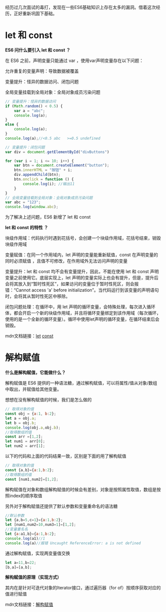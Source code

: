 经历过几次面试的毒打，发现在一些ES6基础知识上存在太多的漏洞。借着这次经历，正好重新巩固下基础。

# let 和 const 

**ES6 问什么要引入 let 和 const ？**

在 ES6 之前，声明变量只能通过 var ，使用var声明变量存在以下问题：

允许重复的变量声明：导致数据被覆盖

变量提升：怪异的数据访问、闭包问题

全局变量挂载到全局对象：全局对象成员污染问题

```js
// 变量提升：怪异的数据访问
if (Math.random() < 0.5) {
    var a = "abc";
    console.log(a);
}
else {
    console.log(a);
}
console.log(a);//<0.5 abc   >=0.5 undefined

// 变量提升：闭包问题
var div = document.getElementById("divButtons")

for (var i = 1; i <= 10; i++) {
    var btn = document.createElement("button");
    btn.innerHTML = "按钮" + i;
    div.appendChild(btn);
    btn.onclick = function () {
        console.log(i); //输出11
    }
}
// 全局变量挂载到全局对象：全局对象成员污染问题
var abc = "123";
console.log(window.abc);
```

为了解决上述问题，ES6 新增了 let 和 const

**let 和 const 的特性 ？**

块级作用域：代码执行时遇到花括号，会创建一个块级作用域，花括号结束，销毁块级作用域

变量赋值：在同一个作用域内，let 声明的变量能重新赋值，const 在声明变量的同时必须赋值 ，且值不可修改，在作用域外无法访问声明的变量

变量提升：let 和 const 均不会有变量提升，因此，不能在使用 let 和 const 声明变量之前使用它。底层实现上，let 声明的变量实际上也会有提升，但是，提升后会将其放入到“暂时性死区”，如果访问的变量位于暂时性死区，则会报错：“Cannot access 'a' before initialization”。当代码运行到该变量的声明语句时，会将其从暂时性死区中移除。

闭包问题处理：在循环中，用 let 声明的循环变量，会特殊处理，每次进入循环体，都会开启一个新的块级作用域，并且将循环变量绑定到该作用域（每次循环，使用的是一个全新的循环变量）。循环中使用let声明的循环变量，在循环结束后会销毁。

mdn文档链接：[let](https://developer.mozilla.org/zh-CN/docs/Web/JavaScript/Reference/Statements/let)  [const](https://developer.mozilla.org/zh-CN/docs/Web/JavaScript/Reference/Statements/const)

# 解构赋值

**什么是解构赋值，它能做什么？**

解构赋值是 ES6 提供的一种语法糖，通过解构赋值，可以将属性/值从对象/数组中取出，并赋值给其他变量。

想想在没有解构赋值的时候，我们是怎么做的

```js
// 取得对象的值
const obj = {a:1, b:2};
let a = obj.a;
let b = obj.b;
console.log(obj.a,obj.b);
//取得数组的值
const arr =[1,2];
let num1 = arr[0];
let num2 = arr[1];
```

以下的代码和上面的代码结果一致，区别是下面的用了解构赋值

```js
// 取得对象的值
const {a,b}={a:1,b:2};
//取得数组的值
const [num1,num2]=[1,2];
```

解构赋值在对象和数组解构赋值的时候会有差别，对象是按照属性取值，数组是按照index的顺序取值

另外对于解构赋值还提供了默认参数和变量重命名的语法糖

```js
//默认参数
let {a,b=5,c=1}={a:1,b:2};
let [num1,num2=10,num3=1]=[1,2];
//变量重名名
let {a:a1,b}={a:1,b:2};
console.log(a1)//1
console.log(a)//报错 Uncaught ReferenceError: a is not defined
```

通过解构赋值，实现两变量值交换

```js
let a=11,b=22;
[b,a]=[a,b];
```

**解构赋值的原理（实现方式）**

其内在是针对可迭代对象的Iterator接口，通过遍历器（for of）按顺序获取对应的值进行赋值

mdn文档链接：[解构赋值](https://developer.mozilla.org/zh-CN/docs/Web/JavaScript/Reference/Operators/Destructuring_assignment)